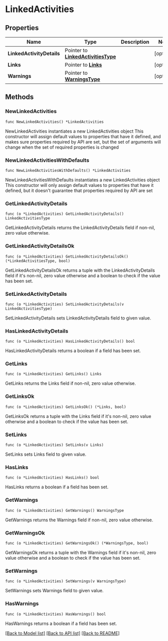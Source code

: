 # LinkedActivities

## Properties

Name | Type | Description | Notes
------------ | ------------- | ------------- | -------------
**LinkedActivityDetails** | Pointer to [**LinkedActivitiesType**](LinkedActivitiesType.md) |  | [optional] 
**Links** | Pointer to [**Links**](Links.md) |  | [optional] 
**Warnings** | Pointer to [**WarningsType**](WarningsType.md) |  | [optional] 

## Methods

### NewLinkedActivities

`func NewLinkedActivities() *LinkedActivities`

NewLinkedActivities instantiates a new LinkedActivities object
This constructor will assign default values to properties that have it defined,
and makes sure properties required by API are set, but the set of arguments
will change when the set of required properties is changed

### NewLinkedActivitiesWithDefaults

`func NewLinkedActivitiesWithDefaults() *LinkedActivities`

NewLinkedActivitiesWithDefaults instantiates a new LinkedActivities object
This constructor will only assign default values to properties that have it defined,
but it doesn't guarantee that properties required by API are set

### GetLinkedActivityDetails

`func (o *LinkedActivities) GetLinkedActivityDetails() LinkedActivitiesType`

GetLinkedActivityDetails returns the LinkedActivityDetails field if non-nil, zero value otherwise.

### GetLinkedActivityDetailsOk

`func (o *LinkedActivities) GetLinkedActivityDetailsOk() (*LinkedActivitiesType, bool)`

GetLinkedActivityDetailsOk returns a tuple with the LinkedActivityDetails field if it's non-nil, zero value otherwise
and a boolean to check if the value has been set.

### SetLinkedActivityDetails

`func (o *LinkedActivities) SetLinkedActivityDetails(v LinkedActivitiesType)`

SetLinkedActivityDetails sets LinkedActivityDetails field to given value.

### HasLinkedActivityDetails

`func (o *LinkedActivities) HasLinkedActivityDetails() bool`

HasLinkedActivityDetails returns a boolean if a field has been set.

### GetLinks

`func (o *LinkedActivities) GetLinks() Links`

GetLinks returns the Links field if non-nil, zero value otherwise.

### GetLinksOk

`func (o *LinkedActivities) GetLinksOk() (*Links, bool)`

GetLinksOk returns a tuple with the Links field if it's non-nil, zero value otherwise
and a boolean to check if the value has been set.

### SetLinks

`func (o *LinkedActivities) SetLinks(v Links)`

SetLinks sets Links field to given value.

### HasLinks

`func (o *LinkedActivities) HasLinks() bool`

HasLinks returns a boolean if a field has been set.

### GetWarnings

`func (o *LinkedActivities) GetWarnings() WarningsType`

GetWarnings returns the Warnings field if non-nil, zero value otherwise.

### GetWarningsOk

`func (o *LinkedActivities) GetWarningsOk() (*WarningsType, bool)`

GetWarningsOk returns a tuple with the Warnings field if it's non-nil, zero value otherwise
and a boolean to check if the value has been set.

### SetWarnings

`func (o *LinkedActivities) SetWarnings(v WarningsType)`

SetWarnings sets Warnings field to given value.

### HasWarnings

`func (o *LinkedActivities) HasWarnings() bool`

HasWarnings returns a boolean if a field has been set.


[[Back to Model list]](../README.md#documentation-for-models) [[Back to API list]](../README.md#documentation-for-api-endpoints) [[Back to README]](../README.md)


